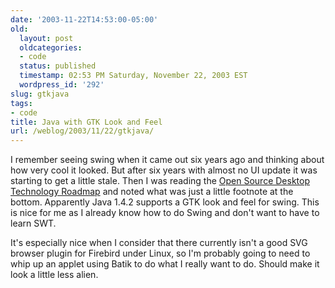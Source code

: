 ```yaml
---
date: '2003-11-22T14:53:00-05:00'
old:
  layout: post
  oldcategories:
  - code
  status: published
  timestamp: 02:53 PM Saturday, November 22, 2003 EST
  wordpress_id: '292'
slug: gtkjava
tags:
- code
title: Java with GTK Look and Feel
url: /weblog/2003/11/22/gtkjava/
---
```


I remember seeing swing when it came out six years ago and thinking about how
very cool it looked.  But after six years with almost no UI update it was
starting to get a little stale.  Then I was reading the [Open Source Desktop Technology Roadmap](http://freedesktop.org/~jg/roadmap.html)
and noted what was just a little footnote at the bottom.  Apparently Java 1.4.2 supports a GTK look and feel for swing.  This is nice for me as
I already know how to do Swing and don't want to have to learn SWT.






It's especially nice when I consider that there currently isn't a good SVG browser plugin for Firebird under Linux, so I'm probably going to need to
whip up an applet using Batik to do what I really want to do.  Should make it look a little less alien.
